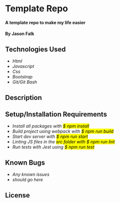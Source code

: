 # Template Repo

#### A template repo to make my life easier

#### By Jason Falk

## Technologies Used

* _Html_
* _Javascript_
* _Css_
* _Bootstrap_
* _Git/Git Bash_

## Description

## Setup/Installation Requirements

* _Install all packages with <mark>$ npm install<mark>_
* _Build project using webpack with <mark>$ npm run build<mark>_
* _Start dev server with <mark>$ npm run start<mark>_
* _Linting JS files in the <mark>src<mark> folder with <mark>$ npm run lint<mark>_
* _Run tests with Jest using <mark>$ npm run test<mark>_

## Known Bugs

* _Any known issues_
* _should go here_

## License